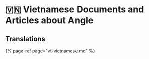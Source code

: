 # 🇻🇳 Vietnamese Documents and Articles about Angle

## Translations

{% page-ref page="vt-vietnamese.md" %}
